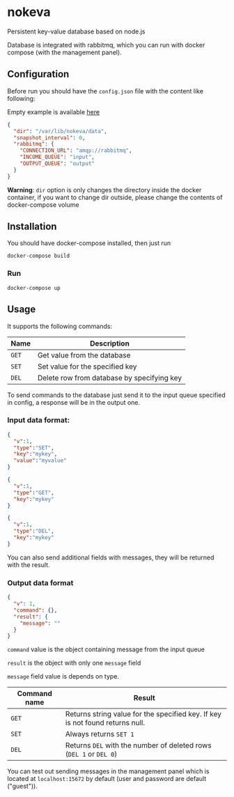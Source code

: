 # nokeva

Persistent key-value database based on node.js

Database is integrated with rabbitmq, which you can run with docker compose (with the management panel).

## Configuration

Before run you should have the `config.json` file with the content like following:

Empty example is available [here](config.example.json)

```json
{
  "dir": "/var/lib/nokeva/data",
  "snapshot_interval": 0,
  "rabbitmq": {
    "CONNECTION_URL": "amqp://rabbitmq",
    "INCOME_QUEUE": "input",
    "OUTPUT_QUEUE": "output"
  }
}
```

**Warning**: `dir` option is only changes the directory inside the docker container, if you want to change dir outside, please change the contents of docker-compose volume

## Installation

You should have docker-compose installed, then just run 

    docker-compose build

### Run

    docker-compose up


## Usage

It supports the following commands:

Name | Description
-----|------------
`GET`| Get value from the database
`SET`| Set value for the specified key
`DEL`| Delete row from database by specifying key

To send commands to the database just send it to the input queue specified in config, a response will be in the output one.

### Input data format:

```json
{
  "v":1,
  "type":"SET",
  "key":"mykey",
  "value":"myvalue"  
}
```

```json
{
  "v":1,
  "type":"GET",
  "key":"mykey"  
}
```

```json
{
  "v":1,
  "type":"DEL",
  "key":"mykey"  
}
```

You can also send additional fields with messages, they will be returned with the result.

### Output data format

```json
{
  "v": 1,
  "command": {},
  "result": {
    "message": ""
  }
}
```

`command` value is the object containing message from the input queue

`result` is the object with only one `message` field

`message` field value is depends on type.

Command name | Result
-------------|-------
`GET` | Returns string value for the specified key. If key is not found returns null.
`SET` | Always returns `SET 1`
`DEL` | Returns `DEL` with the number of deleted rows (`DEL 1` or `DEL 0`)

You can test out sending messages in the management panel which is located at `localhost:15672` by default (user and password are default ("guest")).